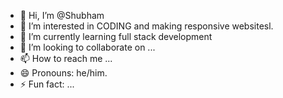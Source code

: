 - 👋 Hi, I’m @Shubham
- 👀 I’m interested in CODING and making responsive websitesl.
- 🌱 I’m currently learning full stack development
- 💞️ I’m looking to collaborate on ...
- 📫 How to reach me ...
- 😄 Pronouns: he/him.
- ⚡ Fun fact: ...

<!---
Shubham32142/Shubham32142 is a ✨ special ✨ repository because its `README.md` (this file) appears on your GitHub profile.
You can click the Preview link to take a look at your changes.
--->

